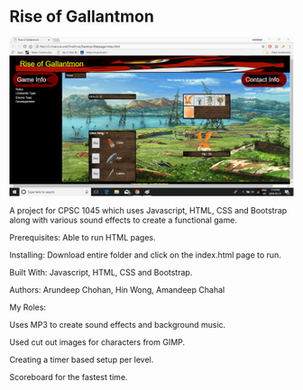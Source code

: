 # Rise of Gallantmon


![Screenshot](https://github.com/ArundeepChohan/Summary/blob/master/RiseofGallantmon.png)

A project for CPSC 1045 which uses Javascript, HTML, CSS and Bootstrap along with various sound effects to create a functional game.

Prerequisites:
Able to run HTML pages.

Installing:
Download entire folder and click on the index.html page to run.

Built With:
Javascript, HTML, CSS and Bootstrap.

Authors:
Arundeep Chohan, Hin Wong, Amandeep Chahal

My Roles:

Uses MP3 to create sound effects and background music.

Used cut out images for characters from GIMP.

Creating a timer based setup per level.

Scoreboard for the fastest time.
